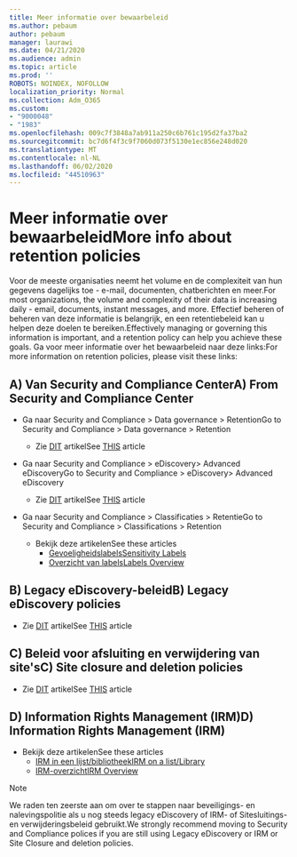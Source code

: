 ```yaml
---
title: Meer informatie over bewaarbeleid
ms.author: pebaum
author: pebaum
manager: laurawi
ms.date: 04/21/2020
ms.audience: admin
ms.topic: article
ms.prod: ''
ROBOTS: NOINDEX, NOFOLLOW
localization_priority: Normal
ms.collection: Adm_O365
ms.custom:
- "9000048"
- "1983"
ms.openlocfilehash: 009c7f3848a7ab911a250c6b761c195d2fa37ba2
ms.sourcegitcommit: bc7d6f4f3c9f7060d073f5130e1ec856e248d020
ms.translationtype: MT
ms.contentlocale: nl-NL
ms.lasthandoff: 06/02/2020
ms.locfileid: "44510963"
---
```

# <a name="more-info-about-retention-policies"></a><span data-ttu-id="882e9-102">Meer informatie over bewaarbeleid</span><span class="sxs-lookup"><span data-stu-id="882e9-102">More info about retention policies</span></span>

<span data-ttu-id="882e9-103">Voor de meeste organisaties neemt het volume en de complexiteit van hun gegevens dagelijks toe - e-mail, documenten, chatberichten en meer.</span><span class="sxs-lookup"><span data-stu-id="882e9-103">For most organizations, the volume and complexity of their data is increasing daily - email, documents, instant messages, and more.</span></span> <span data-ttu-id="882e9-104">Effectief beheren of beheren van deze informatie is belangrijk, en een retentiebeleid kan u helpen deze doelen te bereiken.</span><span class="sxs-lookup"><span data-stu-id="882e9-104">Effectively managing or governing this information is important, and a retention policy can help you achieve these goals.</span></span> <span data-ttu-id="882e9-105">Ga voor meer informatie over het bewaarbeleid naar deze links:</span><span class="sxs-lookup"><span data-stu-id="882e9-105">For more information on retention policies, please visit these links:</span></span>

## <a name="a-from-security-and-compliance-center"></a><span data-ttu-id="882e9-106">A) Van Security and Compliance Center</span><span class="sxs-lookup"><span data-stu-id="882e9-106">A) From Security and Compliance Center</span></span>

- <span data-ttu-id="882e9-107">Ga naar Security and Compliance > Data governance > Retention</span><span class="sxs-lookup"><span data-stu-id="882e9-107">Go to Security and Compliance > Data governance > Retention</span></span>
  - <span data-ttu-id="882e9-108">Zie [DIT](https://docs.microsoft.com/microsoft-365/compliance/retention-policies) artikel</span><span class="sxs-lookup"><span data-stu-id="882e9-108">See [THIS](https://docs.microsoft.com/microsoft-365/compliance/retention-policies) article</span></span>

- <span data-ttu-id="882e9-109">Ga naar Security and Compliance > eDiscovery> Advanced eDiscovery</span><span class="sxs-lookup"><span data-stu-id="882e9-109">Go to Security and Compliance > eDiscovery> Advanced eDiscovery</span></span> 
  - <span data-ttu-id="882e9-110">Zie [DIT](https://docs.microsoft.com/microsoft-365/compliance/ediscovery-cases) artikel</span><span class="sxs-lookup"><span data-stu-id="882e9-110">See [THIS](https://docs.microsoft.com/microsoft-365/compliance/ediscovery-cases) article</span></span>

- <span data-ttu-id="882e9-111">Ga naar Security and Compliance > Classificaties > Retentie</span><span class="sxs-lookup"><span data-stu-id="882e9-111">Go to Security and Compliance > Classifications > Retention</span></span>
  - <span data-ttu-id="882e9-112">Bekijk deze artikelen</span><span class="sxs-lookup"><span data-stu-id="882e9-112">See these articles</span></span>
    - [<span data-ttu-id="882e9-113">Gevoeligheidslabels</span><span class="sxs-lookup"><span data-stu-id="882e9-113">Sensitivity Labels</span></span>](https://docs.microsoft.com/microsoft-365/compliance/sensitivity-labels)
    - [<span data-ttu-id="882e9-114">Overzicht van labels</span><span class="sxs-lookup"><span data-stu-id="882e9-114">Labels Overview</span></span>](https://docs.microsoft.com/microsoft-365/compliance/labels)

## <a name="b-legacy-ediscovery-policies"></a><span data-ttu-id="882e9-115">B) Legacy eDiscovery-beleid</span><span class="sxs-lookup"><span data-stu-id="882e9-115">B) Legacy eDiscovery policies</span></span>

- <span data-ttu-id="882e9-116">Zie [DIT](https://support.office.com/article/Set-up-an-eDiscovery-Center-in-SharePoint-Online-A18F8975-AA7F-43B4-A7D6-001D14744D8E) artikel</span><span class="sxs-lookup"><span data-stu-id="882e9-116">See [THIS](https://support.office.com/article/Set-up-an-eDiscovery-Center-in-SharePoint-Online-A18F8975-AA7F-43B4-A7D6-001D14744D8E) article</span></span>

## <a name="c-site-closure-and-deletion-policies"></a><span data-ttu-id="882e9-117">C) Beleid voor afsluiting en verwijdering van site's</span><span class="sxs-lookup"><span data-stu-id="882e9-117">C) Site closure and deletion policies</span></span>

- <span data-ttu-id="882e9-118">Zie [DIT](https://support.office.com/article/Use-policies-for-site-closure-and-deletion-A8280D82-27FD-48C5-9ADF-8A5431208BA5) artikel</span><span class="sxs-lookup"><span data-stu-id="882e9-118">See [THIS](https://support.office.com/article/Use-policies-for-site-closure-and-deletion-A8280D82-27FD-48C5-9ADF-8A5431208BA5) article</span></span>  

## <a name="d-information-rights-management-irm"></a><span data-ttu-id="882e9-119">D) Information Rights Management (IRM)</span><span class="sxs-lookup"><span data-stu-id="882e9-119">D) Information Rights Management (IRM)</span></span>

- <span data-ttu-id="882e9-120">Bekijk deze artikelen</span><span class="sxs-lookup"><span data-stu-id="882e9-120">See these articles</span></span>
  - [<span data-ttu-id="882e9-121">IRM in een lijst/bibliotheek</span><span class="sxs-lookup"><span data-stu-id="882e9-121">IRM on a list/Library</span></span>](https://support.office.com/article/apply-information-rights-management-to-a-list-or-library-3bdb5c4e-94fc-4741-b02f-4e7cc3c54aa1)
  - [<span data-ttu-id="882e9-122">IRM-overzicht</span><span class="sxs-lookup"><span data-stu-id="882e9-122">IRM Overview</span></span>](https://support.office.com/article/create-and-apply-information-management-policies-eb501fe9-2ef6-4150-945a-65a6451ee9e9)

> [!Note]
> <span data-ttu-id="882e9-123">We raden ten zeerste aan om over te stappen naar beveiligings- en nalevingspolitie als u nog steeds legacy eDiscovery of IRM- of Sitesluitings- en verwijderingsbeleid gebruikt.</span><span class="sxs-lookup"><span data-stu-id="882e9-123">We strongly recommend moving to Security and Compliance polices if you are still using Legacy eDiscovery or IRM or Site Closure and deletion policies.</span></span>
